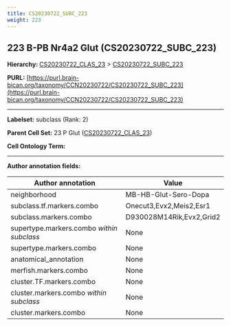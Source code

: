 ```yaml
---
title: CS20230722_SUBC_223
weight: 223
---
```

## 223 B-PB Nr4a2 Glut (CS20230722_SUBC_223)
<b>Hierarchy: </b>
[CS20230722_CLAS_23](../CS20230722_CLAS_23) >
[CS20230722_SUBC_223](../CS20230722_SUBC_223)

**PURL:** [https://purl.brain-bican.org/taxonomy/CCN20230722/CS20230722_SUBC_223](https://purl.brain-bican.org/taxonomy/CCN20230722/CS20230722_SUBC_223)

---


**Labelset:** subclass (Rank: 2)

**Parent Cell Set:** 23 P Glut ([CS20230722_CLAS_23](../CS20230722_CLAS_23))



**Cell Ontology Term:** 

[MARKER GENES.]: #


---

[TRANSFERRED ANNOTATIONS.]: #


[AUTHOR ANNOTATION FIELDS.]: #


**Author annotation fields:**

| Author annotation | Value |
|-------------------|-------|
|neighborhood|MB-HB-Glut-Sero-Dopa|
|subclass.tf.markers.combo|Onecut3,Evx2,Meis2,Esr1|
|subclass.markers.combo|D930028M14Rik,Evx2,Grid2|
|supertype.markers.combo _within subclass_|None|
|supertype.markers.combo|None|
|anatomical_annotation|None|
|merfish.markers.combo|None|
|cluster.TF.markers.combo|None|
|cluster.markers.combo _within subclass_|None|
|cluster.markers.combo|None|

